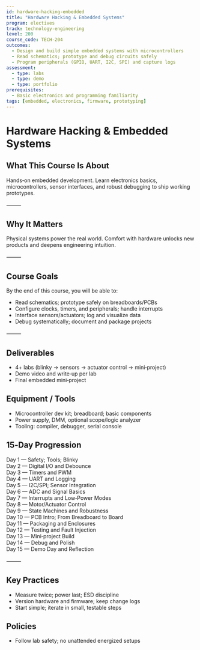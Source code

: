 ```yaml
---
id: hardware-hacking-embedded
title: "Hardware Hacking & Embedded Systems"
program: electives
track: technology-engineering
level: 200
course_code: TECH-204
outcomes:
  - Design and build simple embedded systems with microcontrollers
  - Read schematics; prototype and debug circuits safely
  - Program peripherals (GPIO, UART, I2C, SPI) and capture logs
assessment:
  - type: labs
  - type: demo
  - type: portfolio
prerequisites:
  - Basic electronics and programming familiarity
tags: [embedded, electronics, firmware, prototyping]
---
```


# Hardware Hacking & Embedded Systems

## What This Course Is About
Hands‑on embedded development. Learn electronics basics, microcontrollers, sensor interfaces, and robust debugging to ship working prototypes.

⸻

## Why It Matters
Physical systems power the real world. Comfort with hardware unlocks new products and deepens engineering intuition.

⸻

## Course Goals
By the end of this course, you will be able to:
- Read schematics; prototype safely on breadboards/PCBs
- Configure clocks, timers, and peripherals; handle interrupts
- Interface sensors/actuators; log and visualize data
- Debug systematically; document and package projects

⸻

## Deliverables
- 4+ labs (blinky → sensors → actuator control → mini‑project)
- Demo video and write‑up per lab
- Final embedded mini‑project

## Equipment / Tools
- Microcontroller dev kit; breadboard; basic components
- Power supply, DMM, optional scope/logic analyzer
- Tooling: compiler, debugger, serial console

## 15‑Day Progression
Day 1 — Safety; Tools; Blinky  
Day 2 — Digital I/O and Debounce  
Day 3 — Timers and PWM  
Day 4 — UART and Logging  
Day 5 — I2C/SPI; Sensor Integration  
Day 6 — ADC and Signal Basics  
Day 7 — Interrupts and Low‑Power Modes  
Day 8 — Motor/Actuator Control  
Day 9 — State Machines and Robustness  
Day 10 — PCB Intro; From Breadboard to Board  
Day 11 — Packaging and Enclosures  
Day 12 — Testing and Fault Injection  
Day 13 — Mini‑project Build  
Day 14 — Debug and Polish  
Day 15 — Demo Day and Reflection  

⸻

## Key Practices
- Measure twice; power last; ESD discipline
- Version hardware and firmware; keep change logs
- Start simple; iterate in small, testable steps

## Policies
- Follow lab safety; no unattended energized setups

